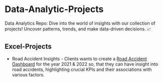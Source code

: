 # Data-Analytic-Projects
Data Analytics Repo: Dive into the world of insights with our collection of projects! Uncover patterns, trends, and make data-driven decisions. 📈
## Excel-Projects
+ Road Accident Insights - Clients wants to create a [Road Accident Dashboard](Data-Analytics-Projects/Excel-Projects/Road%20Accident%20Data.xlsx) for the year 2021 & 2022 so, that they can have insight into road accidents, highlighting crucial KPIs and their associations with various factors.
